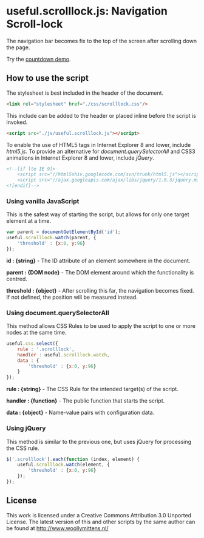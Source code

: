 # useful.scrolllock.js: Navigation Scroll-lock

The navigation bar becomes fix to the top of the screen after scrolling down the page.

Try the <a href="http://www.woollymittens.nl/useful/default.php?url=_scrolllock">countdown demo</a>.

## How to use the script

The stylesheet is best included in the header of the document.

```html
<link rel="stylesheet" href="./css/scrolllock.css"/>
```

This include can be added to the header or placed inline before the script is invoked.

```html
<script src="./js/useful.scrolllock.js"></script>
```

To enable the use of HTML5 tags in Internet Explorer 8 and lower, include *html5.js*. To provide an alternative for *document.querySelectorAll* and CSS3 animations in Internet Explorer 8 and lower, include *jQuery*.

```html
<!--[if lte IE 9]>
	<script src="//html5shiv.googlecode.com/svn/trunk/html5.js"></script>
	<script src="//ajax.googleapis.com/ajax/libs/jquery/1.8.3/jquery.min.js"></script>
<![endif]-->
```

### Using vanilla JavaScript

This is the safest way of starting the script, but allows for only one target element at a time.

```javascript
var parent = documentGetElementById('id');
useful.scrolllock.watch(parent, {
	'threshold' : {x:0, y:96}
});
```

**id : {string}** - The ID attribute of an element somewhere in the document.

**parent : {DOM node}** - The DOM element around which the functionality is centred.

**threshold : {object}** - After scrolling this far, the navigation becomes fixed. If not defined, the position will be measured instead.

### Using document.querySelectorAll

This method allows CSS Rules to be used to apply the script to one or more nodes at the same time.

```javascript
useful.css.select({
	rule : '.scrolllock',
	handler : useful.scrolllock.watch,
	data : {
		'threshold' : {x:0, y:96}
	}
});
```

**rule : {string}** - The CSS Rule for the intended target(s) of the script.

**handler : {function}** - The public function that starts the script.

**data : {object}** - Name-value pairs with configuration data.

### Using jQuery

This method is similar to the previous one, but uses jQuery for processing the CSS rule.

```javascript
$('.scrolllock').each(function (index, element) {
	useful.scrolllock.watch(element, {
		'threshold' : {x:0, y:96}
	});
});
```

## License
This work is licensed under a Creative Commons Attribution 3.0 Unported License. The latest version of this and other scripts by the same author can be found at http://www.woollymittens.nl/
